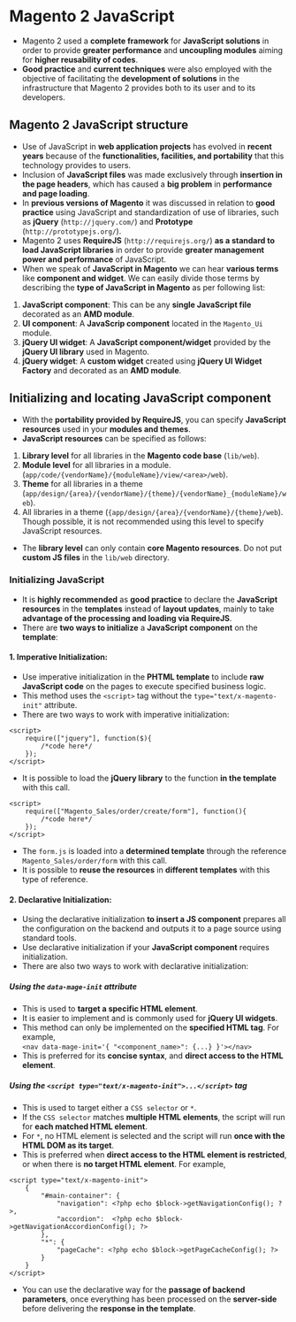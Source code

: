 # Magento 2 JavaScript
- Magento 2 used a **complete framework** for **JavaScript solutions** in order to provide **greater performance** and **uncoupling modules** aiming for **higher reusability of codes**.
- **Good practice** and **current techniques** were also employed with the objective of facilitating the **development of solutions** in the infrastructure that Magento 2 provides both to its user and to its developers.
## Magento 2 JavaScript structure
- Use of JavaScript in **web application projects** has evolved in **recent years** because of the **functionalities, facilities, and portability** that this technology provides to users.
- Inclusion of **JavaScript files** was made exclusively through **insertion in the page headers**, which has caused a **big problem** in **performance and page loading**.
- In **previous versions of Magento** it was discussed in relation to **good practice** using JavaScript and standardization of use of libraries, such as **jQuery** (`http://jquery.com/`) and **Prototype** (`http://prototypejs.org/`).
- Magento 2 uses **RequireJS** (`http://requirejs.org/`) **as a standard to load JavaScript libraries** in order to provide **greater management power and performance** of JavaScript.
- When we speak of **JavaScript in Magento** we can hear **various terms** like **component and widget**. We can easily divide those terms by describing the **type of JavaScript in Magento** as per following list: 
1. **JavaScript component**: This can be any **single JavaScript file** decorated as an **AMD module**.
2. **UI component**: A **JavaScrip component** located in the `Magento_Ui` module.
3. **jQuery UI widget**: A **JavaScript component/widget** provided by the **jQuery UI library** used in Magento.
4. **jQuery widget**: A **custom widget** created using **jQuery UI Widget Factory** and decorated as an **AMD module**.
## Initializing and locating JavaScript component
- With the **portability provided by RequireJS**, you can specify **JavaScript resources** used in your **modules and themes**.
- **JavaScript resources** can be specified as follows:
1. **Library level** for all libraries in the **Magento code base** (`lib/web`).
2. **Module level** for all libraries in a module. (`app/code/{vendorName}/{moduleName}/view/<area>/web`).
3. **Theme** for all libraries in a theme (`app/design/{area}/{vendorName}/{theme}/{vendorName}_{moduleName}/web`).
4. All libraries in a theme (`{app/design/{area}/{vendorName}/{theme}/web`). Though possible, it is not recommended using this level to specify JavaScript resources.
- The **library level** can only contain **core Magento resources**. Do not put **custom JS files** in the `lib/web` directory.
### Initializing JavaScript
- It is **highly recommended** as **good practice** to declare the **JavaScript resources** in the **templates** instead of **layout updates**, mainly to take **advantage of the processing and loading via RequireJS**.
- There are **two ways to initialize** a **JavaScript component** on the **template**:
#### 1. Imperative Initialization:
- Use imperative initialization in the **PHTML template** to include **raw JavaScript code** on the pages to execute specified business logic.
- This method uses the `<script>` tag without the `type="text/x-magento-init"` attribute.
- There are two ways to work with imperative initialization:
```
<script>  
    require(["jquery"], function($){
        /*code here*/ 
    });
</script>
```
- It is possible to load the **jQuery library** to the function **in the template** with this call.
```
<script>
    require(["Magento_Sales/order/create/form"], function(){
        /*code here*/
    });
</script>
```
- The `form.js` is loaded into a **determined template** through the reference `Magento_Sales/order/form` with this call.
- It is possible to **reuse the resources** in **different templates** with this type of reference.
#### 2. Declarative Initialization:
- Using the declarative initialization **to insert a JS component** prepares all the configuration on the backend and outputs it to a page source using standard tools. 
- Use declarative initialization if your **JavaScript component** requires initialization.
- There are also two ways to work with declarative initialization:
##### Using the `data-mage-init` attribute
- This is used to **target a specific HTML element**.
- It is easier to implement and is commonly used for **jQuery UI widgets**.
- This method can only be implemented on the **specified HTML tag**. For example,  
    `<nav data-mage-init='{ "<component_name>": {...} }'></nav>`
- This is preferred for its **concise syntax**, and **direct access to the HTML element**.
##### Using the `<script type="text/x-magento-init">...</script>` tag
- This is used to target either a `CSS selector` or `*`.
- If the `CSS selector` matches **multiple HTML elements**, the script will run for **each matched HTML element**.
- For `*`, no HTML element is selected and the script will run **once with the HTML DOM as its target**.
- This is preferred when **direct access to the HTML element is restricted**, or when there is **no target HTML element**. For example,
```
<script type="text/x-magento-init">
    {
        "#main-container": {
            "navigation": <?php echo $block->getNavigationConfig(); ?>,
            "accordion":  <?php echo $block->getNavigationAccordionConfig(); ?>
        },
        "*": {
            "pageCache": <?php echo $block->getPageCacheConfig(); ?>
        }
    }
</script>
```
- You can use the declarative way for the **passage of backend parameters**, once everything has been processed on the **server-side** before delivering the **response in the template**.

